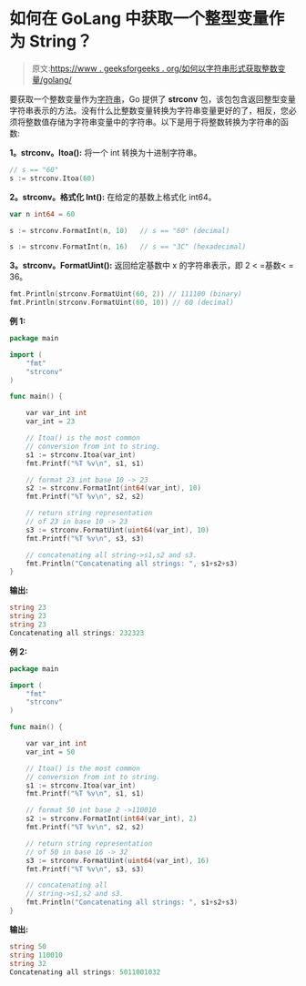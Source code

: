 # 如何在 GoLang 中获取一个整型变量作为 String？

> 原文:[https://www . geeksforgeeks . org/如何以字符串形式获取整数变量/golang/](https://www.geeksforgeeks.org/how-to-fetch-an-integer-variable-as-string-in-golang/)

要获取一个整数变量作为[字符串](https://www.geeksforgeeks.org/strings-in-golang/)，Go 提供了 **strconv** 包，该包包含返回整型变量字符串表示的方法。没有什么比整数变量转换为字符串变量更好的了，相反，您必须将整数值存储为字符串变量中的字符串。以下是用于将整数转换为字符串的函数:

**1。strconv。Itoa():** 将一个 int 转换为十进制字符串。

```go
// s == "60"
s := strconv.Itoa(60) 

```

**2。strconv。格式化 Int():** 在给定的基数上格式化 int64。

```go
var n int64 = 60

s := strconv.FormatInt(n, 10)   // s == "60" (decimal)

s := strconv.FormatInt(n, 16)   // s == "3C" (hexadecimal)

```

**3。strconv。FormatUint():** 返回给定基数中 x 的字符串表示，即 2 < =基数< = 36。

```go
fmt.Println(strconv.FormatUint(60, 2)) // 111100 (binary)
fmt.Println(strconv.FormatUint(60, 10)) // 60 (decimal)

```

**例 1:**

```go
package main

import (
    "fmt"
    "strconv"
)

func main() {

    var var_int int
    var_int = 23

    // Itoa() is the most common
    // conversion from int to string.
    s1 := strconv.Itoa(var_int)
    fmt.Printf("%T %v\n", s1, s1)

    // format 23 int base 10 -> 23
    s2 := strconv.FormatInt(int64(var_int), 10)
    fmt.Printf("%T %v\n", s2, s2)

    // return string representation
    // of 23 in base 10 -> 23
    s3 := strconv.FormatUint(uint64(var_int), 10)
    fmt.Printf("%T %v\n", s3, s3)

    // concatenating all string->s1,s2 and s3.
    fmt.Println("Concatenating all strings: ", s1+s2+s3)
}
```

**输出:**

```go
string 23
string 23
string 23
Concatenating all strings: 232323

```

**例 2:**

```go
package main

import (
    "fmt"
    "strconv"
)

func main() {

    var var_int int
    var_int = 50

    // Itoa() is the most common 
    // conversion from int to string.
    s1 := strconv.Itoa(var_int)
    fmt.Printf("%T %v\n", s1, s1)

    // format 50 int base 2 ->110010
    s2 := strconv.FormatInt(int64(var_int), 2)
    fmt.Printf("%T %v\n", s2, s2)

    // return string representation
    // of 50 in base 16 -> 32
    s3 := strconv.FormatUint(uint64(var_int), 16)
    fmt.Printf("%T %v\n", s3, s3)

    // concatenating all
    // string->s1,s2 and s3.
    fmt.Println("Concatenating all strings: ", s1+s2+s3)
}
```

**输出:**

```go
string 50
string 110010
string 32
Concatenating all strings: 5011001032

```